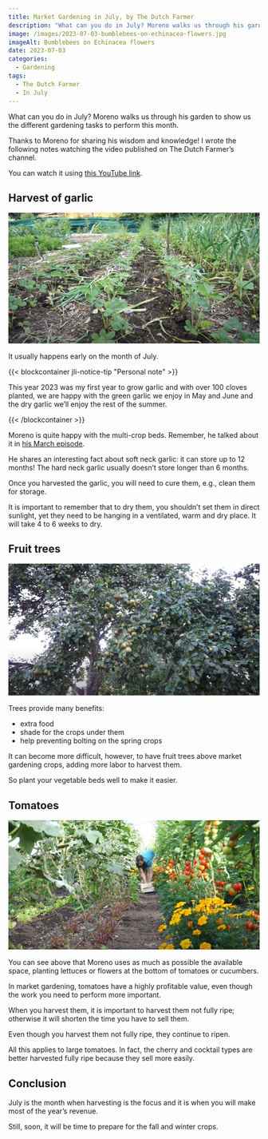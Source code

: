 ```yaml
---
title: Market Gardening in July, by The Dutch Farmer
description: "What can you do in July? Moreno walks us through his garden to show us the different gardening tasks to perform this month."
image: /images/2023-07-03-bumblebees-on-echinacea-flowers.jpg
imageAlt: Bumblebees on Echinacea flowers
date: 2023-07-03
categories:
  - Gardening
tags:
  - The Dutch Farmer
  - In July
---
```


What can you do in July? Moreno walks us through his garden to show us the different gardening tasks to perform this month.

Thanks to Moreno for sharing his wisdom and knowledge! I wrote the following notes watching the video published on The Dutch Farmer’s channel.

<!-- more -->

You can watch it using [this YouTube link](https://www.youtube.com/watch?v=SaujrNQ2iOw).

## Harvest of garlic

![Harvested garlic from in between strawberries](images/harvested-garlic-from-in-between-strawberries.jpg 'Credits: image from the vlog of The Dutch Farmer')

It usually happens early on the month of July.

{{< blockcontainer jli-notice-tip "Personal note" >}}

This year 2023 was my first year to grow garlic and with over 100 cloves planted, we are happy with the green garlic we enjoy in May and June and the dry garlic we’ll enjoy the rest of the summer.

{{< /blockcontainer >}}

Moreno is quite happy with the multi-crop beds. Remember, he talked about it in [his March episode](../../2023-03/market-gardening-in-march-the-dutch-farmer/index.md).

He shares an interesting fact about soft neck garlic: it can store up to 12 months! The hard neck garlic usually doesn’t store longer than 6 months.

Once you harvested the garlic, you will need to cure them, e.g., clean them for storage.

It is important to remember that to dry them, you shouldn’t set them in direct sunlight, yet they need to be hanging in a ventilated, warm and dry place. It will take 4 to 6 weeks to dry.

## Fruit trees

![Ridiculously loaded pear tree](images/ridiculously-loaded-pear-tree.jpg 'Credits: image from the vlog of The Dutch Farmer')

Trees provide many benefits:

- extra food
- shade for the crops under them
- help preventing bolting on the spring crops

It can become more difficult, however, to have fruit trees above market gardening crops, adding more labor to harvest them.

So plant your vegetable beds well to make it easier.

## Tomatoes

![Tomatoes under a polytunnel](images/tomatoes-under-a-polytunnel.jpg 'Credits: image from the vlog of The Dutch Farmer')

You can see above that Moreno uses as much as possible the available space, planting lettuces or flowers at the bottom of tomatoes or cucumbers.

In market gardening, tomatoes have a highly profitable value, even though the work you need to perform more important.

When you harvest them, it is important to harvest them not fully ripe; otherwise it will shorten the time you have to sell them.

Even though you harvest them not fully ripe, they continue to ripen.

All this applies to large tomatoes. In fact, the cherry and cocktail types are better harvested fully ripe because they sell more easily.

## Conclusion

July is the month when harvesting is the focus and it is when you will make most of the year’s revenue.

Still, soon, it will be time to prepare for the fall and winter crops.
